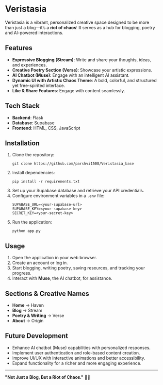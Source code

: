# Veristasia

Veristasia is a vibrant, personalized creative space designed to be more than just a blog—it’s a **riot of chaos**! It serves as a hub for blogging, poetry and AI-powered interactions.

## Features

- **Expressive Blogging (Stream)**: Write and share your thoughts, ideas, and experiences.
- **Creative Poetry Section (Verse)**: Showcase your artistic expressions.
- **AI Chatbot (Muse)**: Engage with an intelligent AI assistant.
- **Dynamic UI with Artistic Chaos Theme**: A bold, colorful, and structured yet free-spirited interface.
- **Like & Share Features**: Engage with content seamlessly.

## Tech Stack

- **Backend**: Flask
- **Database**: Supabase
- **Frontend**: HTML, CSS, JavaScript

## Installation

1. Clone the repository:
    ```
    git clone https://github.com/parshvi1508/Veristasia_base
    ```
2. Install dependencies:
    ```
    pip install -r requirements.txt
    ```
3. Set up your Supabase database and retrieve your API credentials.
4. Configure environment variables in a `.env` file:
    ```
    SUPABASE_URL=<your-supabase-url>
    SUPABASE_KEY=<your-supabase-key>
    SECRET_KEY=<your-secret-key>
    ```
5. Run the application:
    ```
    python app.py
    ```

## Usage

1. Open the application in your web browser.
2. Create an account or log in.
3. Start blogging, writing poetry, saving resources, and tracking your progress.
4. Interact with **Muse**, the AI chatbot, for assistance.

## Sections & Creative Names

- **Home** → Haven
- **Blog** → Stream
- **Poetry & Writing** → Verse
- **About** → Origin

## Future Development

- Enhance AI chatbot (Muse) capabilities with personalized responses.
- Implement user authentication and role-based content creation.
- Improve UI/UX with interactive animations and better accessibility.
- Expand functionality for a richer and more engaging experience.

---
**"Not Just a Blog, But a Riot of Chaos."** 🎨🔥

